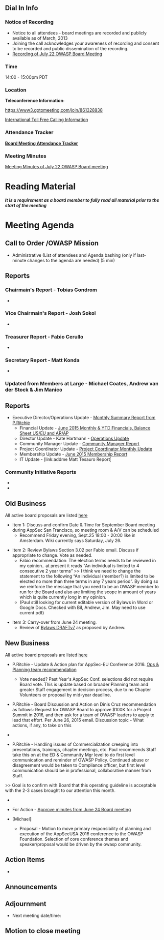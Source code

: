 ## Dial In Info

### Notice of Recording

  - Notice to all attendees - board meetings are recorded and publicly
    available as of March, 2013
  - Joining the call acknowledges your awareness of recording and
    consent to be recorded and public dissemination of the recording.
  - [Recording of July 22 OWASP Board
    Meeting](https://www.dropbox.com/s/7qa5y65yfiryw0l/2015-07-22%2014.05%20OWASP%20Board%20Meeting.wmv?dl=0)

### Time

14:00 - 15:00pm PDT

### Location

**Teleconference Information:**

<https://www3.gotomeeting.com/join/861328838>

[International Toll Free Calling
Information](International_Toll_Free_Calling_Information "wikilink")

### Attendance Tracker

**[Board Meeting Attendance
Tracker](https://docs.google.com/a/owasp.org/spreadsheet/ccc?key=0ApZ9zE0hx0LNdG5uRzNYZE8ycDFabnBWNkU4SFpwREE)**

### Meeting Minutes

[Meeting Minutes of July 22 OWASP Board
meeting](https://docs.google.com/document/d/15H5QoewYO48mUQjqCK2S3gk_99nW4Aa3I1EvpFsV_Dk/edit?usp=sharing)

# Reading Material

***It is a requirement as a board member to fully read all material
prior to the start of the meeting***

# Meeting Agenda

## Call to Order /OWASP Mission

  - Administrative (List of attendees and Agenda bashing (only if
    last-minute changes to the agenda are needed) (5 min)

## Reports

### Chairmain's Report - Tobias Gondrom

  -
### Vice Chairmain's Report - Josh Sokol

  -
### Treasurer Report - Fabio Cerullo

  -
### Secretary Report - Matt Konda

  -
### Updated from Members at Large - Michael Coates, Andrew van der Stock & Jim Manico

## Reports

  - Executive Director/Operations Update - [Monthly Summary Report from
    P.Ritchie](https://docs.google.com/a/owasp.org/document/d/1zWzeusXisqEXWC_ryld9kcC7mdZFGsuy9H1ohcEGwDE/edit?usp=sharing)
      - Financial Update - [June 2015 Monthly & YTD Financials, Balance
        Sheet US/EU and
        AR/AP](https://drive.google.com/file/d/0BxjNZI6rYJRKbndBeVgyaDRvdUE/view?usp=sharing)
      - Director Update - Kate Hartmann - [Operations
        Update](https://docs.google.com/a/owasp.org/document/d/1okYVt-cdOPAF0ji1gteWWdPG7IyxuTt_tbPKm6tKUtw/edit?usp=sharing)
      - Community Manager Update - [Community Manager
        Report](https://docs.google.com/a/owasp.org/document/d/1-4fIJfiLa8l02Hf1XBMqRYEiY2z6g4qwln-_ZLQ6GIs/edit?usp=sharing)
      - Project Coordinator Update - [Project Coordinator Monthly
        Update](https://docs.google.com/a/owasp.org/document/d/1mBlyyCl-h3HGEbmafbz5nV6SLMtRvnY0u8CmvxQcn6E/edit?usp=sharing)
      - Membership Update - [June 2015 Membership
        Report](June_2015_Membership_Report "wikilink")
      - IT Update - \[link:addme Matt Tesauro Report\]

### Community Initiative Reports

  -
  -
## Old Business

All active board proposals are listed
[here](https://drive.google.com/folderview?id=0BxSfMVkfLvslVXdvUFV3NkxucWc&usp=sharing)

  - Item 1: Discuss and confirm Date & Time for September Board meeting
    during AppSec San Francisco, so meeting room & A/V can be scheduled
      - Recommend Friday evening, Sept.25 18:00 - 20:00 like in
        Amsterdam. Wiki currently says Saturday, July 26.

<!-- end list -->

  - Item 2: Review Bylaws Section 3.02 per Fabio email. Discuss if
    appropriate to change. Vote as needed.
      - Fabio recommendation: The election terms needs to be reviewed in
        my opinion.. at present it reads "An individual is limited to 4
        consecutive 2 year terms” \>\> I think we need to change the
        statement to the following “An individual (member?) is limited
        to be elected no more than three terms in any 7 years period”.
        By doing so we reinforce the message that you need to be an
        OWASP member to run for the Board and also are limiting the
        scope in amount of years which is quite currently long in my
        opinion.
      - (Paul still looking for current editable version of Bylaws in
        Word or Google Docs. Checked with Bil, Andrew, Jim. May need to
        use current pdf)

<!-- end list -->

  - Item 3: Carry-over from June 24 meeting.
      - Review of [Bylaws
        DRAFTv7](https://docs.google.com/document/d/1RnVbx6DXX3tGcFWlrSxyn8NDKPQEYbTcACJR0oCuyaI/edit#heading=h.rye1xpr37ksy)
        as proposed by Andrew.

## New Business

All active board proposals are listed
[here](https://drive.google.com/folderview?id=0BxSfMVkfLvslVXdvUFV3NkxucWc&usp=sharing)

  - P.Ritchie - Update & Action plan for AppSec-EU Conference 2016. [Ops
    & Planning team
    recommendation](https://docs.google.com/a/owasp.org/document/d/1jcHr1vMaFudtiCOue7J-ACxzYiFunLHB03yBWkszCGM/edit?usp=sharing)

      - Vote needed? Past Year's AppSec Conf. selections did not require
        Board vote. This is update based on broader Planning team and
        greater Staff engagement in decision process, due to no Chapter
        Volunteers or proposal by mid-year deadline.

  - P.Ritchie - Board Discussion and Action on Dinis Cruz recommendation
    as follows: Request for OWASP Board to approve $100K for a Project
    Summit in 2016, and then ask for a team of OWASP leaders to apply to
    lead that effort. Per June 26, 2015 email. Discussion topic - What
    actions, if any, to take on this

  -
  - P.Ritchie - Handling issues of Commercialization creeping into
    presentations, trainings, chapter meetings, etc. Paul recommends
    Staff take this on at the ED & Community Mgr level to do first level
    communication and reminder of OWASP Policy. Continued abuse or
    disagreement would be taken to Compliance officer, but first level
    communication should be in professional, collaborative manner from
    Staff.

\>\> Goal is to confirm with Board that this operating guideline is
acceptable with the 2-3 cases brought to our attention this month.

  -
  - For Action - [Approve minutes from June 24 Board
    meeting](https://docs.google.com/document/d/1flUHQfne84BXixhnEAozXy8OrfX8Fx2Ch73kkLwQGes/edit)

  - \[Michael\]

      - Proposal - Motion to move primary responsibility of planning and
        execution of the AppSecUSA 2016 conference to the OWASP
        Foundation. Selection of core conference themes and
        speaker/proposal would be driven by the owasp community.

## Action Items

  -
## Announcements

## Adjournment

  - Next meeting date/time:

## Motion to close meeting